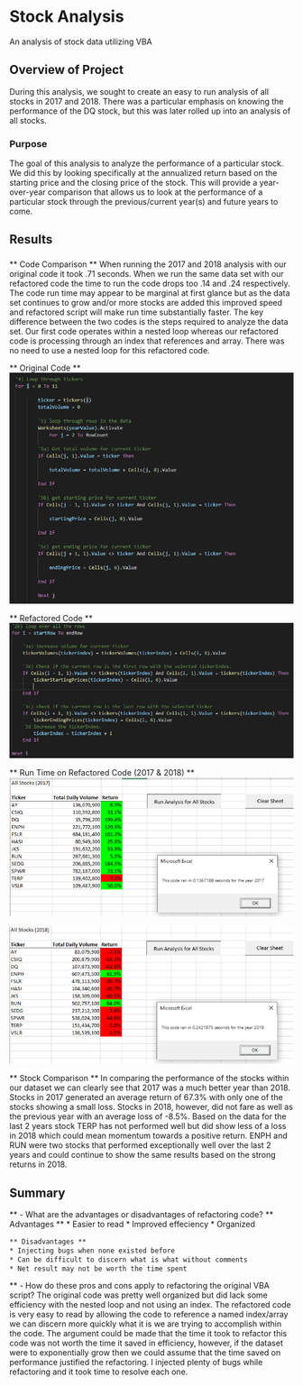 # Stock Analysis
An analysis of stock data utilizing VBA

## Overview of Project
During this analysis, we sought to create an easy to run analysis of all stocks in 2017 and 2018.  There was a particular emphasis on knowing the performance of the DQ stock, but this was later rolled up into an analysis of all stocks.

### Purpose 
The goal of this analysis to analyze the performance of a particular stock.  We did this by looking specifically at the annualized return based on the starting price and the closing price of the stock.  This will provide a year-over-year comparison that allows us to look at the performance of a particular stock through the previous/current year(s) and future years to come.  

## Results
###
** Code Comparison **
When running the 2017 and 2018 analysis with our original code it took .71 seconds.  When we run the same data set with our refactored code the time to run the code drops too .14 and .24 respectively.  The code run time may appear to be marginal at first glance but as the data set continues to grow and/or more stocks are added this improved speed and refactored script will make run time substantially faster.  The key difference between the two codes is the steps required to analyze the data set.  Our first code operates within a nested loop whereas our refactored code is processing through an index that references and array.  There was no need to use a nested loop for this refactored code.  

** Original Code **
![](Resources\VBA_Module_Code.PNG)

** Refactored Code **
![](Resources\VBA_Challenge_Code.PNG)

** Run Time on Refactored Code (2017 & 2018) **
![](Resources\VBA_Challenge_2017.png)

![](Resources\VBA_Challenge_2018.png)

** Stock Comparison **
In comparing the performance of the stocks within our dataset we can clearly see that 2017 was a much better year than 2018.  Stocks in 2017 generated an average return of 67.3% with only one of the stocks showing a small loss.  Stocks in 2018, however, did not fare as well as the previous year with an average loss of -8.5%.  Based on the data for the last 2 years stock TERP has not performed well but did show less of a loss in 2018 which could mean momentum towards a positive return.  ENPH and RUN were two stocks that performed exceptionally well over the last 2 years and could continue to show the same results based on the strong returns in 2018.

## Summary

** - What are the advantages or disadvantages of refactoring code?
    ** Advantages **
    * Easier to read
    * Improved effeciency
    * Organized

    ** Disadvantages **
    * Injecting bugs when none existed before
    * Can be difficult to discern what is what without comments
    * Net result may not be worth the time spent

** - How do these pros and cons apply to refactoring the original VBA script?
    The original code was pretty well organized but did lack some efficiency with the nested loop and not using an index.  The refactored code is very easy to read by allowing the code to reference a named index/array we can discern more quickly what it is we are trying to accomplish within the code.  The argument could be made that the time it took to refactor this code was not worth the time it saved in efficiency, however, if the dataset were to exponentially grow then we could assume that the time saved on performance justified the refactoring.  I injected plenty of bugs while refactoring and it took time to resolve each one.   
